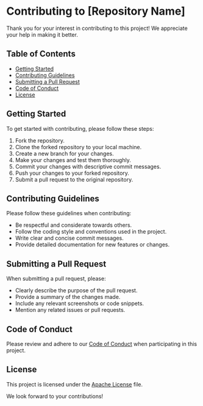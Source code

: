 # Contributing to [Repository Name]

Thank you for your interest in contributing to this project! We appreciate your help in making it better.

## Table of Contents

- [Getting Started](#getting-started)
- [Contributing Guidelines](#contributing-guidelines)
- [Submitting a Pull Request](#submitting-a-pull-request)
- [Code of Conduct](#code-of-conduct)
- [License](#license)

## Getting Started

To get started with contributing, please follow these steps:

1. Fork the repository.
2. Clone the forked repository to your local machine.
3. Create a new branch for your changes.
4. Make your changes and test them thoroughly.
5. Commit your changes with descriptive commit messages.
6. Push your changes to your forked repository.
7. Submit a pull request to the original repository.

## Contributing Guidelines

Please follow these guidelines when contributing:

- Be respectful and considerate towards others.
- Follow the coding style and conventions used in the project.
- Write clear and concise commit messages.
- Provide detailed documentation for new features or changes.

## Submitting a Pull Request

When submitting a pull request, please:

- Clearly describe the purpose of the pull request.
- Provide a summary of the changes made.
- Include any relevant screenshots or code snippets.
- Mention any related issues or pull requests.

## Code of Conduct

Please review and adhere to our [Code of Conduct](CODE_OF_CONDUCT.md) when participating in this project.

## License

This project is licensed under the [Apache License](https://github.com/CyberNomadX/RoboticsGitTraining/blob/kylecontrib/LICENSE) file.

We look forward to your contributions!
